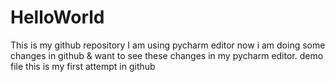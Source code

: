 # HelloWorld
This is my github repository
I am using pycharm  editor
now i am doing some changes in github & want to see these changes in my pycharm editor.
demo file 
this is my first attempt in github
